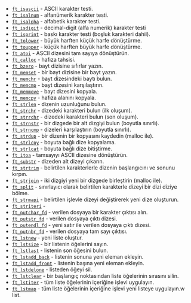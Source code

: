 * [`ft_isascii`](sources/ft_isascii.c)			    - ASCII karakter testi.
* [`ft_isalnum`](sources/ft_isalnum.c)			    - alfanümerik karakter testi.
* [`ft_isalpha`](sources/ft_isalpha.c)			    - alfabetik karakter testi.
* [`ft_isdigit`](sources/ft_isdigit.c)			    - decimal-digit (alfa numerik) karakter testi
* [`ft_isprint`](sources/ft_isprint.c)			    - baskı karakter testi (boşluk karakteri dahil).
* [`ft_tolower`](sources/ft_tolower.c)			    - büyük harften küçük harfe dönüştürme.
* [`ft_toupper`](sources/ft_toupper.c)			    - küçük harften büyük harfe dönüştürme.
* [`ft_atoi`](sources/ft_atoi.c)		            - ASCII dizesini tam sayıya dönüştürün.
* [`ft_calloc`](sources/ft_calloc.c)	            - hafıza tahsisi.
* [`ft_bzero`](sources/ft_bzero.c)		            - bayt dizisine sıfırlar yazın.
* [`ft_memset`](sources/ft_memset.c)		        - bir bayt dizisine bir bayt yazın.
* [`ft_memchr`](sources/ft_memchr.c)		        - bayt dizesindeki baytı bulun.
* [`ft_memcmp`](sources/ft_memcmp.c)		        - bayt dizesini karşılaştırın.
* [`ft_memmove`](sources/ft_memmove.c)	            - bayt dizesini kopyala.
* [`ft_memcpy`](sources/ft_memcpy.c)		        - hafıza alanını kopyala.
* [`ft_strlen`](sources/ft_strlen.c)			    - dizenin uzunluğunu bulun.
* [`ft_strchr`](sources/ft_strchr.c)			    - dizedeki karakteri bulun (ilk oluşum).
* [`ft_strrchr`](sources/ft_strrchr.c)			    - dizedeki karakteri bulun (son oluşum).
* [`ft_strnstr`](sources/ft_strnstr.c)			    - bir dizgede bir alt dizgiyi bulun (boyutla sınırlı).
* [`ft_strncmp`](sources/ft_strncmp.c) 			    - dizeleri karşılaştırın (boyutla sınırlı).
* [`ft_strdup`](sources/ft_strdup.c)			    - bir dizenin bir kopyasını kaydedin (malloc ile).
* [`ft_strlcpy`](sources/ft_strlcpy.c)			    - boyuta bağlı dize kopyalama.
* [`ft_strlcat`](sources/ft_strlcat.c)			    - boyuta bağlı dize bitiştirme.
* [`ft_itoa`](sources/ft_itoa.c)				    - tamsayıyı ASCII dizesine dönüştürün.
* [`ft_substr`](sources/ft_substr.c)			    - dizeden alt dizeyi çıkarın.
* [`ft_strtrim`](sources/ft_strtrim.c)			    - belirtilen karakterlerle dizenin başlangıcını ve sonunu kırpın.
* [`ft_strjoin`](sources/ft_strjoin.c)			    - iki dizgiyi yeni bir dizgede birleştirin (malloc ile).
* [`ft_split`](sources/ft_split.c)				    - sınırlayıcı olarak belirtilen karakterle dizeyi bir dizi diziye bölme.
* [`ft_strmapi`](sources/ft_strmapi.c)			    - belirtilen işlevle dizeyi değiştirerek yeni dize oluşturun.
* [`ft_striteri`](sources/ft_striteri.c)		    - 
* [`ft_putchar_fd`](sources/ft_putchar_fd.c)	    - verilen dosyaya bir karakter çıktısı alın.
* [`ft_putstr_fd`](sources/ft_putstr_fd.c)		    - verilen dosyaya çıktı dizesi.
* [`ft_putendl_fd`](sources/ft_putendl_fd.c)	    - yeni satır ile verilen dosyaya çıktı dizesi.
* [`ft_putnbr_fd`](sources/ft_putnbr_fd.c)		    - verilen dosyaya tam sayı çıktısı.
* [`ft_lstnew`](sources/ft_lstnew.c)			    - yeni liste oluştur.
* [`ft_lstsize`](sources/ft_lstsize.c)			    - bir listenin öğelerini sayın.
* [`ft_lstlast`](sources/ft_lstlast.c)			    - listenin son öğesini bulun.
* [`ft_lstadd_back`](sources/ft_lstadd_back.c)	    - listenin sonuna yeni eleman ekleyin.
* [`ft_lstadd_front`](sources/ft_lstadd_front.c)    -  listenin başına yeni eleman ekleyin.
* [`ft_lstdelone`](sources/ft_lstdelone.c)		    - listeden öğeyi sil.
* [`ft_lstclear`](sources/ft_lstclear.c)			- bir başlangıç ​​noktasından liste öğelerinin sırasını silin.
* [`ft_lstiter`](sources/ft_lstiter.c)			    - tüm liste öğelerinin içeriğine işlevi uygulayın.
* [`ft_lstmap`](sources/ft_lstmap.c)				- tüm liste öğelerinin içeriğine işlevi yeni listeye uygulayın.w list.